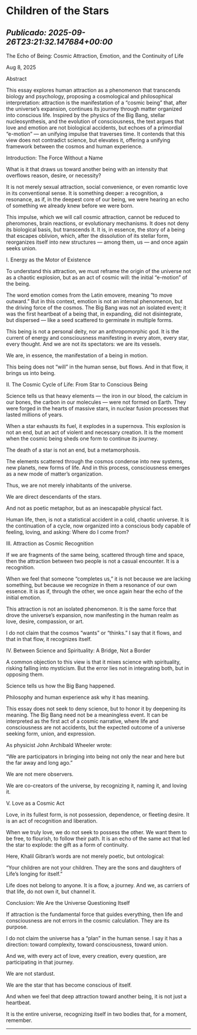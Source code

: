# Children of the Stars
*Publicado: 2025-09-26T23:21:32.147684+00:00*
---

The Echo of Being: Cosmic Attraction, Emotion, and the Continuity of Life

Aug 8, 2025

Abstract

This essay explores human attraction as a phenomenon that transcends biology and psychology, proposing a cosmological and philosophical interpretation: attraction is the manifestation of a “cosmic being” that, after the universe’s expansion, continues its journey through matter organized into conscious life. Inspired by the physics of the Big Bang, stellar nucleosynthesis, and the evolution of consciousness, the text argues that love and emotion are not biological accidents, but echoes of a primordial “e-motion” — an unifying impulse that traverses time. It contends that this view does not contradict science, but elevates it, offering a unifying framework between the cosmos and human experience.

Introduction: The Force Without a Name

What is it that draws us toward another being with an intensity that overflows reason, desire, or necessity?

It is not merely sexual attraction, social convenience, or even romantic love in its conventional sense. It is something deeper: a recognition, a resonance, as if, in the deepest core of our being, we were hearing an echo of something we already knew before we were born.

This impulse, which we will call cosmic attraction, cannot be reduced to pheromones, brain reactions, or evolutionary mechanisms. It does not deny its biological basis, but transcends it. It is, in essence, the story of a being that escapes oblivion, which, after the dissolution of its stellar form, reorganizes itself into new structures — among them, us — and once again seeks union.

I. Energy as the Motor of Existence

To understand this attraction, we must reframe the origin of the universe not as a chaotic explosion, but as an act of cosmic will: the initial “e-motion” of the being.

The word emotion comes from the Latin emovere, meaning “to move outward.” But in this context, emotion is not an internal phenomenon, but the driving force of the cosmos. The Big Bang was not an isolated event; it was the first heartbeat of a being that, in expanding, did not disintegrate, but dispersed — like a seed scattered to germinate in multiple forms.

This being is not a personal deity, nor an anthropomorphic god. It is the current of energy and consciousness manifesting in every atom, every star, every thought. And we are not its spectators: we are its vessels.

We are, in essence, the manifestation of a being in motion.

This being does not “will” in the human sense, but flows. And in that flow, it brings us into being.

II. The Cosmic Cycle of Life: From Star to Conscious Being

Science tells us that heavy elements — the iron in our blood, the calcium in our bones, the carbon in our molecules — were not formed on Earth. They were forged in the hearts of massive stars, in nuclear fusion processes that lasted millions of years.

When a star exhausts its fuel, it explodes in a supernova. This explosion is not an end, but an act of violent and necessary creation. It is the moment when the cosmic being sheds one form to continue its journey.

The death of a star is not an end, but a metamorphosis.

The elements scattered through the cosmos condense into new systems, new planets, new forms of life. And in this process, consciousness emerges as a new mode of matter’s organization.

Thus, we are not merely inhabitants of the universe.

We are direct descendants of the stars.

And not as poetic metaphor, but as an inescapable physical fact.

Human life, then, is not a statistical accident in a cold, chaotic universe. It is the continuation of a cycle, now organized into a conscious body capable of feeling, loving, and asking: Where do I come from?

III. Attraction as Cosmic Recognition

If we are fragments of the same being, scattered through time and space, then the attraction between two people is not a casual encounter. It is a recognition.

When we feel that someone “completes us,” it is not because we are lacking something, but because we recognize in them a resonance of our own essence. It is as if, through the other, we once again hear the echo of the initial emotion.

This attraction is not an isolated phenomenon. It is the same force that drove the universe’s expansion, now manifesting in the human realm as love, desire, compassion, or art.

I do not claim that the cosmos “wants” or “thinks.” I say that it flows, and that in that flow, it recognizes itself.

IV. Between Science and Spirituality: A Bridge, Not a Border

A common objection to this view is that it mixes science with spirituality, risking falling into mysticism. But the error lies not in integrating both, but in opposing them.

Science tells us how the Big Bang happened.

Philosophy and human experience ask why it has meaning.

This essay does not seek to deny science, but to honor it by deepening its meaning. The Big Bang need not be a meaningless event. It can be interpreted as the first act of a cosmic narrative, where life and consciousness are not accidents, but the expected outcome of a universe seeking form, union, and expression.

As physicist John Archibald Wheeler wrote:

“We are participators in bringing into being not only the near and here but the far away and long ago.”

We are not mere observers.

We are co-creators of the universe, by recognizing it, naming it, and loving it.

V. Love as a Cosmic Act

Love, in its fullest form, is not possession, dependence, or fleeting desire. It is an act of recognition and liberation.

When we truly love, we do not seek to possess the other. We want them to be free, to flourish, to follow their path. It is an echo of the same act that led the star to explode: the gift as a form of continuity.

Here, Khalil Gibran’s words are not merely poetic, but ontological:

“Your children are not your children. They are the sons and daughters of Life’s longing for itself.”

Life does not belong to anyone. It is a flow, a journey. And we, as carriers of that life, do not own it, but channel it.

Conclusion: We Are the Universe Questioning Itself

If attraction is the fundamental force that guides everything, then life and consciousness are not errors in the cosmic calculation. They are its purpose.

I do not claim the universe has a “plan” in the human sense. I say it has a direction: toward complexity, toward consciousness, toward union.

And we, with every act of love, every creation, every question, are participating in that journey.

We are not stardust.

We are the star that has become conscious of itself.

And when we feel that deep attraction toward another being, it is not just a heartbeat.

It is the entire universe, recognizing itself in two bodies that, for a moment, remember.

---